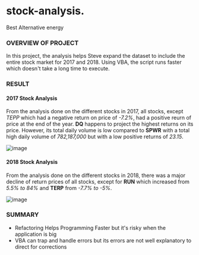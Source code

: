 # stock-analysis.
Best Alternative energy

### OVERVIEW OF PROJECT
In this project, the analysis helps Steve expand the dataset to include the entire stock market for 2017 and 2018. Using VBA, the script runs faster which doesn't take a long time to execute.

### RESULT
#### 2017 Stock Analysis 
From the analysis done on the different stocks in 2017, all stocks, except *TEPP* which had a negative return on price of *-7.2%*, had a positive reurn of price at the end of the year. **DQ** happens to project the highest returns on its price. However, its total daily volume is low compared to **SPWR** with a total high daily volume of *782,187,000* but with a low positive returns of *23.15*. 

![image](https://user-images.githubusercontent.com/78067427/113518505-bcaa4900-9554-11eb-81f4-ad332fb10803.png)

#### 2018 Stock Analysis 
From the analysis done on the different stocks in 2018, there was a major decline of return prices of all stocks, except for **RUN** which increased from *5.5% to 84%* and **TERP** from *-7.7% to -5%*. 

![image](https://user-images.githubusercontent.com/78067427/113518518-c7fd7480-9554-11eb-95da-71e25da9ab87.png)


### SUMMARY
- Refactoring Helps Programming Faster but it's risky when the application is big
- VBA can trap and handle errors but its errors are not well explanatory to direct for corrections

